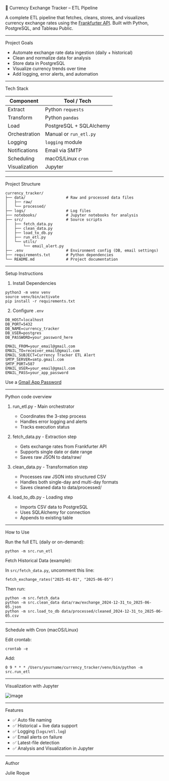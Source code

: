 
💱 Currency Exchange Tracker – ETL Pipeline

A complete ETL pipeline that fetches, cleans, stores, and visualizes currency exchange rates using the [Frankfurter API](https://www.frankfurter.app/). Built with Python, PostgreSQL, and Tableau Public.

---

Project Goals

- Automate exchange rate data ingestion (daily + historical)
- Clean and normalize data for analysis
- Store data in PostgreSQL
- Visualize currency trends over time
- Add logging, error alerts, and automation

---

Tech Stack

| Component       | Tool / Tech              |
|-----------------|--------------------------|
| Extract         | Python `requests`        |
| Transform       | Python `pandas`          |
| Load            | PostgreSQL + SQLAlchemy  |
| Orchestration   | Manual or `run_etl.py`   |
| Logging         | `logging` module         |
| Notifications   | Email via SMTP           |
| Scheduling      | macOS/Linux `cron`       |
| Visualization   | Jupyter                  |

---

Project Structure
 
```
currency_tracker/
├── data/                  # Raw and processed data files
│   ├── raw/
│   └── processed/
├── logs/                  # Log files
├── notebooks/             # Jupyter notebooks for analysis
├── src/                   # Source scripts
│   ├── fetch_data.py
│   ├── clean_data.py
│   ├── load_to_db.py
│   ├── run_etl.py
│   └── utils/
│       └── email_alert.py
├── .env                   # Environment config (DB, email settings)
├── requirements.txt       # Python dependencies
└── README.md              # Project documentation

 ```

---

Setup Instructions

1. Install Dependencies
 ```
python3 -m venv venv
source venv/bin/activate
pip install -r requirements.txt
 ```

2. Configure `.env`
 ```
DB_HOST=localhost
DB_PORT=5432
DB_NAME=currency_tracker
DB_USER=postgres
DB_PASSWORD=your_password_here

EMAIL_FROM=your_email@gmail.com
EMAIL_TO=receiver_email@gmail.com
EMAIL_SUBJECT=Currency Tracker ETL Alert
SMTP_SERVER=smtp.gmail.com
SMTP_PORT=587
EMAIL_USER=your_email@gmail.com
EMAIL_PASS=your_app_password
 ```

Use a [Gmail App Password](https://myaccount.google.com/apppasswords)

---
Python code overview

1. run_etl.py - Main orchestrator
   - Coordinates the 3-step process
   - Handles error logging and alerts
   - Tracks execution status

2. fetch_data.py - Extraction step
   - Gets exchange rates from Frankfurter API
   - Supports single date or date range
   - Saves raw JSON to data/raw/

3. clean_data.py - Transformation step
   - Processes raw JSON into structured CSV
   - Handles both single-day and multi-day formats
   - Saves cleaned data to data/processed/

4. load_to_db.py - Loading step
   - Imports CSV data to PostgreSQL
   - Uses SQLAlchemy for connection
   - Appends to existing table

---

How to Use

Run the full ETL (daily or on-demand):
 ```
python -m src.run_etl
 ```

Fetch Historical Data (example):

In `src/fetch_data.py`, uncomment this line:
 ```
fetch_exchange_rates("2025-01-01", "2025-06-05")
 ```

Then run:
 ```
python -m src.fetch_data
python -m src.clean_data data/raw/exchange_2024-12-31_to_2025-06-05.json
python -m src.load_to_db data/processed/cleaned_2024-12-31_to_2025-06-05.csv
 ```

---

Schedule with Cron (macOS/Linux)

Edit crontab:
 ```
crontab -e
 ```
Add:
 ```
0 9 * * * /Users/yourname/currency_tracker/venv/bin/python -m src.run_etl
 ```

---

Visualization with Jupyter

![image](https://github.com/user-attachments/assets/2176c26d-6ea9-4aa9-a1bb-6d818358d9ed)


---

Features

* ✅ Auto file naming
* ✅ Historical + live data support
* ✅ Logging (`logs/etl.log`)
* ✅ Email alerts on failure
* ✅ Latest-file detection
* ✅ Analysis and Visualization in Jupyter

---

Author

Julie Roque



